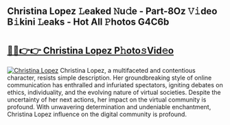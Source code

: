 ## Christina Lopez 𝙻eaked 𝙽u𝚍e - Part-8Oz 𝚅𝚒deo B𝚒kini 𝙻eaks - Hot All 𝙿hotos G4C6b

# <h2><a href="http://ld74r7c.urlbe.top/?page=Christina+Lopez">🔗🔗👉👉 Christina Lopez P𝚑oto𝚜Vid𝚎o</a></h2>

[![Christina Lopez](https://i.imgur.com/eBuTRDB.gif)](http://ld74r7c.urlbe.top/?page=Christina+Lopez)
Christina Lopez, a multifaceted and contentious character, resists simple description. Her groundbreaking style of online communication has enthralled and infuriated spectators, igniting debates on ethics, individuality, and the evolving nature of virtual societies. Despite the uncertainty of her next actions, her impact on the virtual community is profound. With unwavering determination and undeniable enchantment, Christina Lopez influence on the digital community is profound.
